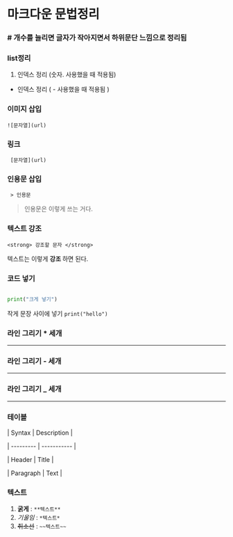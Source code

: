 # 마크다운 문법정리

  
  

### # 개수를 늘리면 글자가 작아지면서 하위문단 느낌으로 정리됨


### list정리

  

1. 인덱스 정리 (숫자. 사용했을 때 적용됨)

- 인덱스 정리 ( - 사용했을 때 적용됨 )

  
  
  

### 이미지 삽입
`![문자열](url)`

### 링크
` [문자열](url)`

  
  
  

### 인용문 삽입
` > 인용문`
> 인용문은 이렇게 쓰는 거다.

 
### 텍스트 강조

 `<strong> 강조할 문자 </strong>`

텍스트는 이렇게 <strong> 강조 </strong> 하면 된다.

  
  
  

### 코드 넣기

  

``` python

print("크게 넣기")

```

  

작게 문장 사이에 넣기 `print("hello")`

  
  
  

### 라인 그리기 * 세개

  

***

  

### 라인 그리기 - 세개

  

---

  

### 라인 그리기 _ 세개

  

___

  
  
  

### 테이블

  

| Syntax | Description |

| --------- | ----------- |

| Header | Title |

| Paragraph | Text |

  

### 텍스트
1. **굵게** : `**텍스트**`
2. *기울임* : `*텍스트*`
3. ~~취소선~~ : `~~텍스트~~`